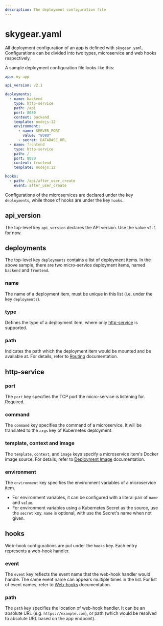 ```yaml
---
description: The deployment configuration file
---
```


# skygear.yaml

All deployment configuration of an app is defined with `skygear.yaml`. Configurations can be divided into two types, microservice and web hooks respectively.

A sample deployment configuration file looks like this:

```yaml
app: my-app

api_version: v2.1

deployments:
  - name: backend
    type: http-service
    path: /api
    port: 8080
    context: backend
    template: nodejs:12
    environment:
      - name: SERVER_PORT
        value: "8080"
      - secret: DATABASE_URL
  - name: frontend
    type: http-service
    path: /
    port: 8080
    context: frontend
    template: nodejs:12

hooks:
  - path: /api/after_user_create
    event: after_user_create
```

Configurations of the microservices are declared under the key `deployments`, while those of hooks are under the key `hooks`.

## api\_version

The top-level key `api_version` declares the API version. Use the value `v2.1` for now.

## deployments

The top-level key `deployments` contains a list of deployment items. In the above sample, there are two micro-service deployment items, named `backend` and `frontend`.

### name

The name of a deployment item, must be unique in this list \(i.e. under the key `deployments`\).

### type

Defines the type of a deployment item, where only [http-service](./#http-service) is supported.

### path

Indicates the path which the deployment item would be mounted and be available at. For details, refer to [Routing](routing.md) documentation.

## http-service

### port

The `port` key specifies the TCP port the micro-service is listening for. Required.

### command

The `command` key specifies the command of a microservice. It will be translated to the `args` key of Kubernetes deployment.

### template, context and image

The `template`, `context`, and `image` keys specify a microservice item's Docker image source. For details, refer to [Deployment Image](image-building.md) documentation.

### environment

The `environment` key specifies the environment variables of a microservice item.

* For environment variables, it can be configured with a literal pair of `name` and `value`.
* For environment variables using a Kubernetes Secret as the source, use the `secret` key. `name` is optional, with use the Secret's name when not given.

## hooks

Web-hook configurations are put under the `hooks` key. Each entry represents a web-hook handler.

### event

The `event` key reflects the event name that the web-hook handler would handle. The same event name can appears multiple times in the list. For list of event names, refer to [Web-hooks](../../auth/web-hooks.md) documentation.

### path

The `path` key specifies the location of web-hook handler. It can be an absolute URL \(e.g. `https://example.com`\), or path \(which would be resolved to absolute URL based on the app endpoint\).



